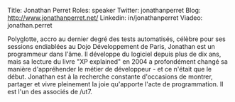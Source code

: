 Title: Jonathan Perret
Roles: speaker
Twitter: jonathanperret 
Blog: http://www.jonathanperret.net/
Linkedin: in/jonathanperret
Viadeo: jonathan.perret

Polyglotte, accro au dernier degré des tests automatisés, célèbre pour ses sessions endiablées au Dojo Développement de Paris, Jonathan est un programmeur dans l'âme.
Il développe du logiciel depuis plus de dix ans, mais sa lecture du livre "XP explained" en 2004 a profondément changé sa manière d'appréhender le métier de développeur - et ce n'était que le début.
Jonathan est à la recherche constante d'occasions de montrer, partager et vivre pleinement la joie qu'apporte l'acte de programmation.
Il est l'un des associés de /ut7.
